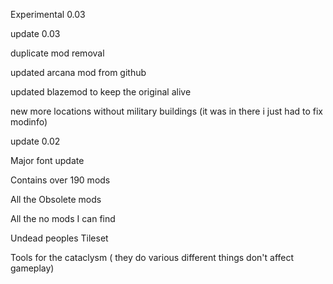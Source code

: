 Experimental 0.03

update 0.03

duplicate mod removal

updated arcana mod from github

updated blazemod to keep the original alive

new more locations without military buildings (it was in there i just had to fix modinfo)

update 0.02

Major font update

Contains over 190 mods

All the Obsolete mods

All the no mods I can find

Undead peoples Tileset

Tools for the cataclysm ( they do various different things don't affect gameplay)
